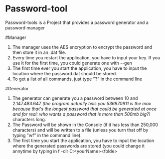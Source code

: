 
# Password-tool

Password-tools is a Project that provides a password generator and a password manager

#Manager
1. The manager uses the AES encryption to encrypt the password and then store it in an 	.dat file.
2. Every time you restart the application, you have to input your key. If you use it for the first time, you could generate one with --gen
3. The first time ever you start the application, you have to input the location where the password.dat should be stored.
4. To get a list of all commands, just type "?" in the command line

#Generator
 1.  The generator can generate you a password between 10 and 2.147.483.647 *(the program actually tells you 536870911 is the max because that's the longest password that could be generated at once and for real: who wants a password that is more than 500mb big?)* characters long.
 2. The Password will be shown in the Console (if it has less than 250,000 characters) and will be written to a file (unless you turn that off by typing "wf" in the command line).
 3. The first time you start the application, you have to input the location where the generated passwords are stored (you could change it annytime by typing in f -dir 
 C:\<yourName>\<folde>
